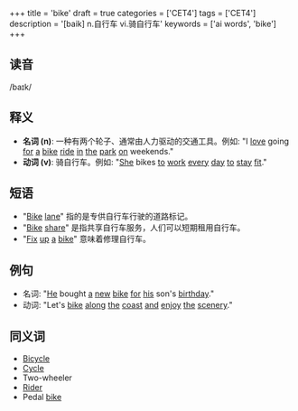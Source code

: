 +++
title = 'bike'
draft = true
categories = ['CET4']
tags = ['CET4']
description = '[baik] n.自行车 vi.骑自行车'
keywords = ['ai words', 'bike']
+++

## 读音
/baɪk/

## 释义
- **名词 (n)**: 一种有两个轮子、通常由人力驱动的交通工具。例如: "I [love](/post/love/) going [for](/post/for/) [a](/post/a/) [bike](/post/bike/) [ride](/post/ride/) [in](/post/in/) [the](/post/the/) [park](/post/park/) [on](/post/on/) weekends."
- **动词 (v)**: 骑自行车。例如: "[She](/post/she/) bikes [to](/post/to/) [work](/post/work/) [every](/post/every/) [day](/post/day/) [to](/post/to/) [stay](/post/stay/) [fit](/post/fit/)."

## 短语
- "[Bike](/post/bike/) [lane](/post/lane/)" 指的是专供自行车行驶的道路标记。
- "[Bike](/post/bike/) [share](/post/share/)" 是指共享自行车服务，人们可以短期租用自行车。
- "[Fix](/post/fix/) [up](/post/up/) [a](/post/a/) [bike](/post/bike/)" 意味着修理自行车。

## 例句
- 名词: "[He](/post/he/) bought [a](/post/a/) [new](/post/new/) [bike](/post/bike/) [for](/post/for/) [his](/post/his/) son's [birthday](/post/birthday/)."
- 动词: "Let's [bike](/post/bike/) [along](/post/along/) [the](/post/the/) [coast](/post/coast/) [and](/post/and/) [enjoy](/post/enjoy/) [the](/post/the/) [scenery](/post/scenery/)."

## 同义词
- [Bicycle](/post/bicycle/)
- [Cycle](/post/cycle/)
- Two-wheeler
- [Rider](/post/rider/)
- Pedal [bike](/post/bike/)
